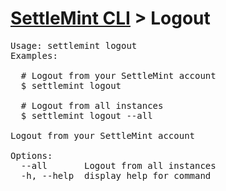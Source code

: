 <h1 id="home"><a href="../settlemint.md">SettleMint CLI</a> > Logout</h1>

<pre>Usage: settlemint logout 
Examples:

  # Logout from your SettleMint account
  $ settlemint logout

  # Logout from all instances
  $ settlemint logout --all

Logout from your SettleMint account

Options:
  --all       Logout from all instances
  -h, --help  display help for command
</pre>


